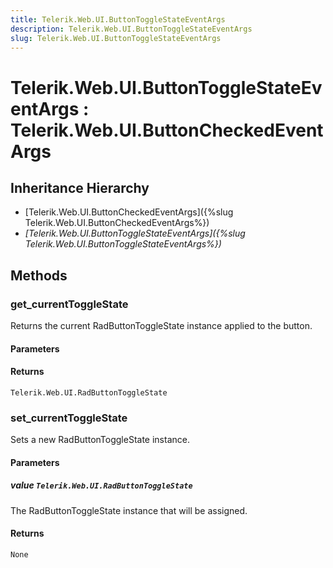 ```yaml
---
title: Telerik.Web.UI.ButtonToggleStateEventArgs
description: Telerik.Web.UI.ButtonToggleStateEventArgs
slug: Telerik.Web.UI.ButtonToggleStateEventArgs
---
```


# Telerik.Web.UI.ButtonToggleStateEventArgs : Telerik.Web.UI.ButtonCheckedEventArgs 

## Inheritance Hierarchy

* [Telerik.Web.UI.ButtonCheckedEventArgs]({%slug Telerik.Web.UI.ButtonCheckedEventArgs%})
* *[Telerik.Web.UI.ButtonToggleStateEventArgs]({%slug Telerik.Web.UI.ButtonToggleStateEventArgs%})*


## Methods

###  get_currentToggleState

Returns the current RadButtonToggleState instance applied to the button.

#### Parameters

#### Returns

`Telerik.Web.UI.RadButtonToggleState` 

### set_currentToggleState

Sets a new RadButtonToggleState instance.

#### Parameters

##### value `Telerik.Web.UI.RadButtonToggleState`

The RadButtonToggleState instance that will be assigned.

#### Returns

`None`


